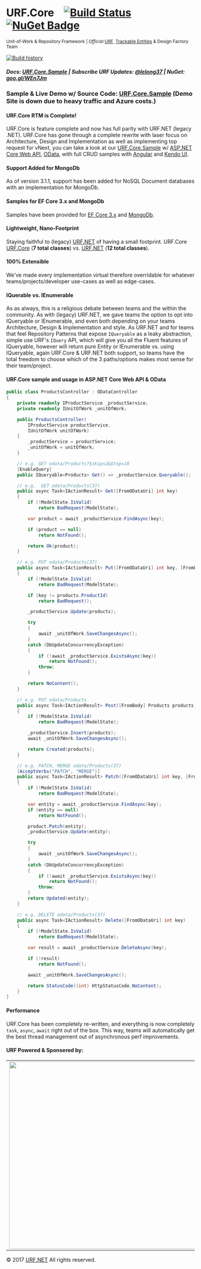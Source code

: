 # URF.Core &nbsp;&nbsp; <span style="text-align: right">[![Build Status](https://travis-ci.org/urfnet/URF.Core.svg?branch=master)](https://travis-ci.org/urfnet/URF.Core) [![NuGet Badge](https://buildstats.info/nuget/URF.Core.EF.Trackable?includePreReleases=true)](https://www.nuget.org/packages?q=urf.core)</span> #

<sup>Unit-of-Work & Repository Framework | _Official_ [URF](https://github.com/urfnet), [Trackable Entities](https://github.com/TrackableEntities) & Design Factory Team</sup>

[![Build history](https://buildstats.info/travisci/chart/urfnet/URF.Core)](https://travis-ci.org/urfnet/URF.Core/builds)

##### Docs: [URF.Core.Sample](https://goo.gl/MgC4tG) | Subscribe URF Updates: [@lelong37](http://twitter.com/lelong37) | NuGet: [goo.gl/WEn7Jm](https://goo.gl/WEn7Jm) #####

### Sample & Live Demo w/ Source Code: [URF.Core.Sample](https://goo.gl/MgC4tG) (Demo Site is down due to heavy traffic and Azure costs.) ###

#### URF.Core RTM is Complete!
URF.Core is feature complete and now has full parity with URF.NET (legacy .NET). URF.Core has gone through a complete rewrite with laser focus on Architecture, Design and Implementation as well as implementing top request for vNext, you can take a look at our [URF.Core.Sample](https://github.com/urfnet/URF.Core.Sample) w/ [ASP.NET Core Web API](https://github.com/aspnet/Home), [OData](https://github.com/OData/WebApi), with full CRUD samples with [Angular](https://angular.io/) and [Kendo UI](https://www.telerik.com/kendo-angular-ui/components/).

#### Support Added for MongoDb
As of version 3.1.1, support has been added for NoSQL Document databases with an implementation for MongoDb.

#### Samples for EF Core 3.x and MongoDb
Samples have been provided for [EF Core 3.x](https://github.com/urfnet/URF.Core.Sample.v3) and [MongoDb](https://github.com/urfnet/URF.Core.Sample.NoSql).

#### Lightweight, Nano-Footprint
Staying faithful to (legacy) [URF.NET](https://github.com/urfnet/URF.NET) of having a small footprint. URF.Core [URF.Core](https://github.com/urfnet/URF.Core) (**7 total classes**) vs. [URF.NET](https://github.com/urfnet/URF.NET) (**12 total classes**).

#### 100% Extensible
 We've made every implementation virtual therefore overridable for whatever teams/projects/developer use-cases as well as edge-cases.

#### IQuerable vs. IEnumerable
As as always, this is a religious debate between teams and the within the community. As with (legacy) URF.NET, we gave teams the option to opt into IQueryable or IEnumerable, and even both depending on your teams Architecture, Design & Implementation and style. As URF.NET and for teams that feel Repository Patterns that expose `IQueryable` as a leaky  abstraction, simple use URF's `IQuery` API, which will give you all the Fluent features of IQueryable, however will return pure Entity or IEnumerable<TEntity> vs. using IQueryable, again URF.Core & URF.NET both support, so teams have the total freedom to choose which of the 3 paths/options makes most sense for their team/project.

#### URF.Core sample and usage in ASP.NET Core Web API & OData
```csharp
public class ProductsController : ODataController
{
    private readonly IProductService _productService;
    private readonly IUnitOfWork _unitOfWork;

    public ProductsController(
        IProductService productService,
        IUnitOfWork unitOfWork)
    {
        _productService = productService;
        _unitOfWork = unitOfWork;
    }

    // e.g. GET odata/Products?$skip=2&$top=10
    [EnableQuery]
    public IQueryable<Products> Get() => _productService.Queryable();

    // e.g.  GET odata/Products(37)
    public async Task<IActionResult> Get([FromODataUri] int key)
    {
        if (!ModelState.IsValid)
            return BadRequest(ModelState);

        var product = await _productService.FindAsync(key);

        if (product == null)
            return NotFound();

        return Ok(product);
    }

    // e.g. PUT odata/Products(37)
    public async Task<IActionResult> Put([FromODataUri] int key, [FromBody] Products products)
    {
        if (!ModelState.IsValid)
            return BadRequest(ModelState);

        if (key != products.ProductId)
            return BadRequest();

        _productService.Update(products);

        try
        {
            await _unitOfWork.SaveChangesAsync();
        }
        catch (DbUpdateConcurrencyException)
        {
            if (!await _productService.ExistsAsync(key))
                return NotFound();
            throw;
        }

        return NoContent();
    }

    // e.g. PUT odata/Products
    public async Task<IActionResult> Post([FromBody] Products products)
    {
        if (!ModelState.IsValid)
            return BadRequest(ModelState);

        _productService.Insert(products);
        await _unitOfWork.SaveChangesAsync();

        return Created(products);
    }

    // e.g. PATCH, MERGE odata/Products(37)
    [AcceptVerbs("PATCH", "MERGE")]
    public async Task<IActionResult> Patch([FromODataUri] int key, [FromBody] Delta<Products> product)
    {
        if (!ModelState.IsValid)
            return BadRequest(ModelState);

        var entity = await _productService.FindAsync(key);
        if (entity == null)
            return NotFound();

        product.Patch(entity);
        _productService.Update(entity);

        try
        {
            await _unitOfWork.SaveChangesAsync();
        }
        catch (DbUpdateConcurrencyException)
        {
            if (!await _productService.ExistsAsync(key))
                return NotFound();
            throw;
        }
        return Updated(entity);
    }

    // e.g. DELETE odata/Products(37)
    public async Task<IActionResult> Delete([FromODataUri] int key)
    {
        if (!ModelState.IsValid)
            return BadRequest(ModelState);

        var result = await _productService.DeleteAsync(key);

        if (!result)
            return NotFound();

        await _unitOfWork.SaveChangesAsync();

        return StatusCode((int) HttpStatusCode.NoContent);
    }
}
```
#### Performance
URF.Core has been completely re-written, and everything is now completely `task`, `async`, `await` right out of the box. This way, teams will automatically get the best thread management out of asynchronous perf improvements.

#### URF Powered & Sponsered by:
<table border="0" style="border:0px;none">
  <tr>
    <td>    
      <img src="https://user-images.githubusercontent.com/4691404/36338938-0a7b6f7e-1380-11e8-94d1-6c308989aa6c.png" width="500px">
    </td>
    <td>
      <img src="https://user-images.githubusercontent.com/4691404/36340352-cce7fe0e-13a0-11e8-9bbb-3cf85d6d8104.png" width="450px">
    </td>
    <td>
      <img src="https://user-images.githubusercontent.com/4691404/36340407-da64cd0e-13a1-11e8-8dd9-5bb634ca0511.png" width="375px">    
    </td>
    <td>
      <img src="https://user-images.githubusercontent.com/4691404/36340442-a686c8a6-13a2-11e8-93c9-2c7db4392c52.png" width="375px">    
    </td>
   <td>
     <a href="https://www.gitkraken.com/">
     <img src="https://1v5ymx3zt3y73fq5gy23rtnc-wpengine.netdna-ssl.com/wp-content/uploads/2021/12/GK-white-tagline-hz-logo.svg" width="375px">
    </a>
   </td>
  </tr>
</table>

&copy; 2017 [URF.NET](https://github.com/urfnet) All rights reserved.
